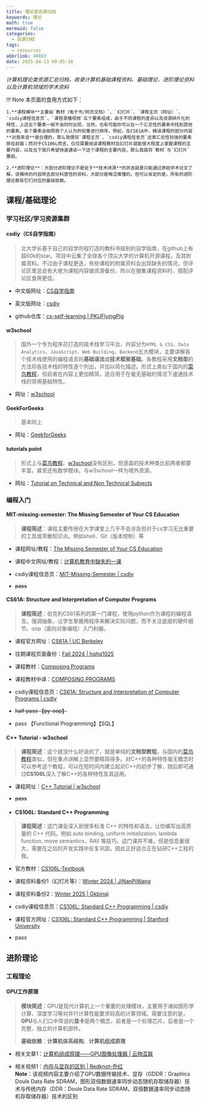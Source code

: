 ```yaml
---
title: 理论类资源归档
keywords: 理论
math: true
mermaid: false
categories:
  - 资源归档
tags:
  - resources
abbrlink: 40893
date: 2025-04-13 09:05:18
---
```


*计算机理论类资源汇总归档，收录计算机基础课程资料、基础理论、进阶理论资料以及计算机领域的学术资料*

!!! Note 
    本页面的食用方式如下：  

    1.**课程模块**主要由`教材（电子书/网页文档）`、`幻灯片`、`课程主页（网址）`、`csdiy课程信息页`、`课程录播视频`五个要素组成，由于不同课程的差异以及资源碎片化的特性，上述五个要素一般不会同时出现，当然，也有可能你可以在一个汇总性的要素中找到其他的要素。各个要素会按照我个人认为的权重进行排序。例如，在CS61A中，精读课程的部分内容**对我来说**是合理的，那么我便将`课程主页`、`csdiy课程信息页`这类汇总性较强的要素排在前面；而对于CS106L而言，仅仅需要阅读课程教材及幻灯片就能很大程度上掌握课程的主要内容，以及当下我只希望快速通读一下这个课程的主要内容，那么我就将`教材`与`幻灯片`置前。  

    2.**进阶理论**：大部分进阶理论不是处于**技术闭源**的状态就是只能通过原始学术论文了解，该模块的内容除去部分科普性的资料，大部分是晦涩难懂的。但可以肯定的是，所有的进阶理论都有它们对应的基础依赖。

## 课程/基础理论

### 学习社区/学习资源集群

#### csdiy（CS自学指南）
>北大学长基于自己的自学历程打造的教科书级别的自学指南，在github上有超60k的star。项目中云集了全球各个顶尖大学的计算机开源课程，及其附属资料。不过由于课程更迭，有些课程的附属资料会出现缺失的情况，但评论区里总会有大佬为课程内容做资源备份，所以在搜集课程资料时，搭配评论区食用更佳。

- 中文版网址：[CS自学指南](https://csdiy.wiki/)

- 英文版网址：[csdiy](https://csdiy.wiki/en)

- github仓库：[cs-self-learning | PKUFlyingPig](https://github.com/PKUFlyingPig/cs-self-learning)

#### w3school
>国外一个专为程序员打造的技术栈学习平台，内容分为`HTML & CSS`、`Data Analytics`、`JavaScript`、`Web Building`、`Backend`五大模块，主要讲解各个技术栈使用的编程语言的**基础语法**或**技术框架基础**。各教程采用**文档型**的方法将各技术栈的特性逐个列出，并加以简化描述。形式上类似于国内的[菜鸟教程](https://www.runoob.com/)，但前者在内容上更加精简，适合用于在毫无基础的情况下速通技术栈的常用基础特性。

- 网址：[w3school](https://www.w3schools.com/)

#### GeekForGeeks
>基本同上

- 网址：[GeekforGeeks](https://www.geeksforgeeks.org/)

#### tutorials point
>形式上与[菜鸟教程](https://www.runoob.com/)、[w3school](https://www.w3schools.com/)没有区别，但涵盖的技术种类比前两者都要丰富，甚至还有数学模块。与w3school一样为境外资源。

- 网址：[Tutorial on Technical and Non Technical Subjects](https://www.tutorialspoint.com/index.htm)



### 编程入门

#### MIT-missing-semester: The Missing Semester of Your CS Education
>**课程简述**：课程主要传授在大学课堂上几乎不会涉及但对于cs学习无比重要的工具或零散知识点。例如shell、Git（版本控制）等

- 课程网址/教程：[The Missing Semester of Your CS Education](https://missing.csail.mit.edu/)

- 课程中文网址/教程：[计算机教育中缺失的一课](https://missing-semester-cn.github.io/)

- csdiy课程信息页：[MIT-Missing-Semester | csdiy](https://csdiy.wiki/%E7%BC%96%E7%A8%8B%E5%85%A5%E9%97%A8/MIT-Missing-Semester/)

- ~~pass~~

#### CS61A: Structure and Interpretation of Computer Programs
>**课程简述**：伯克利CS61系列的第一门课程，使用python作为课程的编程语言。强调抽象，让学生掌握用程序来解决实际问题，而不关注底层的硬件细节。oop（面向对象编程）入门利器。

- 课程官方网址：[CS61A | UC Berkeley](https://cs61a.org/)

- 往期课程页面备份：[Fall 2024 | hqhq1025](https://hqhq1025.github.io/cs61a-24fa-backup/)

- 课程教材：[Composing Programs](https://www.composingprograms.com/)

- 课程教材中译：[COMPOSING PROGRAMS](https://composingprograms.netlify.app/)

- csdiy课程信息页：[CS61A: Structure and Interpretation of Computer Programs | csdiy](https://csdiy.wiki/%E7%BC%96%E7%A8%8B%E5%85%A5%E9%97%A8/Python/CS61A/)

- ~~half pass 【py-oop】~~
- pass 【Functional Programming】【SQL】

#### C++ Tutorial - w3school
>**课程简述**：这个就没什么好说的了，就是单纯的**文档型教程**，与国内的[菜鸟教程](https://www.runoob.com)类似，但在重点讲解上显然要精简得多。对C++的各种特性毫无概念时可以参考这个教程，可以在短时间内建立起对C++的初步了解，随后即可通过**CS106L**深入了解C++的各种特性及其运用。

- 课程网址：[C++ Tutorial | w3school](https://www.w3schools.com/cpp/default.asp)

- ~~pass~~

- #### CS106L: Standard C++ Programming
>**课程简述**：这门课会深入到很多标准 C++ 的特性和语法，让你编写出高质量的 C++ 代码。例如 auto binding, uniform initialization, lambda function, move semantics，RAII 等技巧。这门课并不难，但是信息量很大，需要在之后的开发实践中反复巩固，因此正好适合正在钻研C++工程的我。

- 官方教材：[CS106L-Textbook](https://cs106l.github.io/textbook/)

- 课程资料备份1（幻灯片等）：[Winter 2024 | JiNanPiWang](https://github.com/JiNanPiWang/CS106L)
- 课程资料备份2：[Winter 2025 | Gkbinqi](https://github.com/Gkbinqi/CS106L)

- csdiy课程信息页：[CS106L: Standard C++ Programming | csdiy](https://csdiy.wiki/%E7%BC%96%E7%A8%8B%E5%85%A5%E9%97%A8/cpp/CS106L/)

- 课程官方网址：[CS106L: Standard C++ Programming | Stanford University](https://web.stanford.edu/class/cs106l/)

- pass

## 进阶理论

### 工程理论

#### GPU工作原理
>**模块简述**：GPU是现代计算机上一个重要的处理模块，主要用于诸如图形学计算、深度学习等对并行计算性能要求较高的计算领域。需要注意的是，**GPU**与人们口中常说的**显卡**是两个概念，前者是一个处理芯片，后者是一个完整、独立的计算机部件。
>
>**基础依赖**：**计算机体系结构**、**计算机组成原理**

- 相关文章1：[计算机组成原理——GPU图像处理器 | 云物互联](https://www.cnblogs.com/jmilkfan-fanguiju/p/11825032.html)

- 相关视频1：[内存与显存的区别 | Redknot-乔红](https://www.bilibili.com/video/BV1SGXsYxESV/?spm_id_from=333.1245.0.0&vd_source=bf4f387b9668a681bfdcd3b4b0a3b4ee)  
**Note**：该视频内容主要介绍了GPU数据传输技术、显存（GDDR：Graphics Doule Data Rate SDRAM，图形双倍数据速率同步动态随机存取储存器）技术与传统内存（DDR：Doule Data Rate SDRAM，双倍数据速率同步动态随机存取储存器）技术的区别
